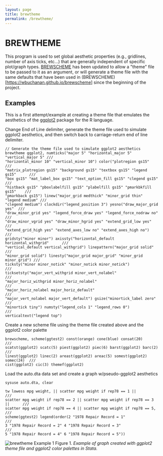 ```yaml
---
layout: page
title: brewtheme
permalink: /brewtheme/
---
```


# BREWTHEME

This program is used to set global aesthetic properties (e.g., gridlines, number of axis ticks, etc...) that are generally independent of specific plot/graph types.  [BREWSCHEME](https://wbuchanan.github.io/brewscheme) has been updated to allow a "theme" file to be passed to it as an argument, or will generate a theme file with the same defaults that have been used in (BREWSCHEME)[https://wbuchanan.github.io/brewscheme] since the beginning of the project.  


## Examples
This is a first attempt/example at creating a theme file that emulates the aesthetics of the 
[ggplot2](https://github.com/hadley/ggplot2) package for the R language.  

Change End of Line delimiter, generate the theme file used to simulate ggplot2 aesthetics, and then switch back to carriage-return end of line delimiter.

```
// Generate the theme file used to simulate ggplot2 aesthetics
brewtheme ggplot2, numticks("major 5" "horizontal_major 5" "vertical_major 5" ///    
"horizontal_minor 10" "vertical_minor 10") color("plotregion gs15" 			 ///   
"matrix_plotregion gs15" "background gs15" "textbox gs15" "legend gs15" 	 ///   
"box gs15" "mat_label_box gs15" "text_option_fill gs15" "clegend gs15" 		 ///   
"histback gs15" "pboxlabelfill gs15" "plabelfill gs15" "pmarkbkfill gs15"	 ///    
"pmarkback gs15") linew("major_grid medthick" "minor_grid thin" "legend medium" ///   
"clegend medium") clockdir("legend_position 3") yesno("draw_major_grid yes"  ///   
"draw_minor_grid yes" "legend_force_draw yes" "legend_force_nodraw no" 		 ///   
"draw_minor_vgrid yes" "draw_minor_hgrid yes" "extend_grid_low yes" 		 ///   
"extend_grid_high yes" "extend_axes_low no" "extend_axes_high no") 			 ///   
gridsty("minor minor") axissty("horizontal_default horizontal_withgrid" 	 ///   
"vertical_default vertical_withgrid") linepattern("major_grid solid" 		 ///   
"minor_grid solid") linesty("major_grid major_grid" "minor_grid minor_grid") ///    
ticksty("minor minor_notick" "minor_notick minor_notick") 					 ///   
ticksetsty("major_vert_withgrid minor_vert_nolabel" 						 ///   
"major_horiz_withgrid minor_horiz_nolabel" 									 ///   
"major_horiz_nolabel major_horiz_default" 									 ///   
"major_vert_nolabel major_vert_default") gsize("minortick_label zero" 		 ///   
"minortick tiny") numsty("legend_cols 1" "legend_rows 0") 					 ///   
verticaltext("legend top")
```
 
Create a new scheme file using the theme file created above and the ggplot2 color palette

```
brewscheme, scheme(ggtest2) const(orange) cone(blue) consat(20) 			 ///  
scatst(ggplot2) scatc(5) piest(ggplot2) piec(6) barst(ggplot2) barc(2) 		 ///   
linest(ggplot2) linec(2) areast(ggplot2) areac(5) somest(ggplot2) somec(24)  ///   
cist(ggplot2) cic(3) themef(ggplot2)
```

Load the auto.dta data set and create a graph w/pseudo-ggplot2 aesthetics

```
sysuse auto.dta, clear

tw lowess mpg weight, || scatter mpg weight if rep78 == 1 || 				 ///   
scatter mpg weight if rep78 == 2 || scatter mpg weight if rep78 == 3 || 	 ///   
scatter mpg weight if rep78 == 4 || scatter mpg weight if rep78 == 5, 		 ///   
scheme(ggtest2) legend(order(2 "1978 Repair Record = 1" 					 ///   
3 "1978 Repair Record = 2" 4 "1978 Repair Record = 3"						 ///   
5 "1978 Repair Record = 4" 6 "1978 Repair Record = 5"))
```   

![brewtheme Example 1](../img/ggthemeTest.png)
Figure 1. *Example of graph created with ggplot2 theme file and ggplot2 color palettes in Stata.*